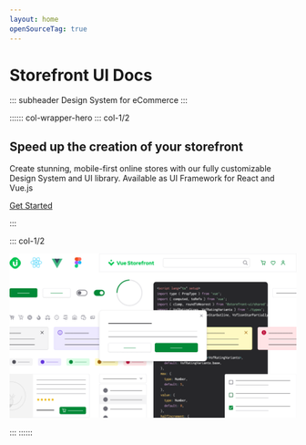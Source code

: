 ```yaml
---
layout: home
openSourceTag: true
---
```


<AlphaBanner />

# Storefront UI Docs

::: subheader
Design System for eCommerce
:::

:::::: col-wrapper-hero
::: col-1/2

## Speed up the creation of your storefront

Create stunning, mobile-first online stores with our fully customizable Design System and UI library. Available as UI Framework for React and Vue.js

[Get Started](/components/)
<!-- TODO: uncomment when repo gets publicly avaiable -->
<!-- [See on Github](https://github.com/vuestorefront/sfui2) -->

:::

::: col-1/2

<img src='./assets/sfui-hero.png' style="margin-top: auto;" />

:::
::::::


<LandingGrid />

<VsfEcosystem :hideSfui="true"/>